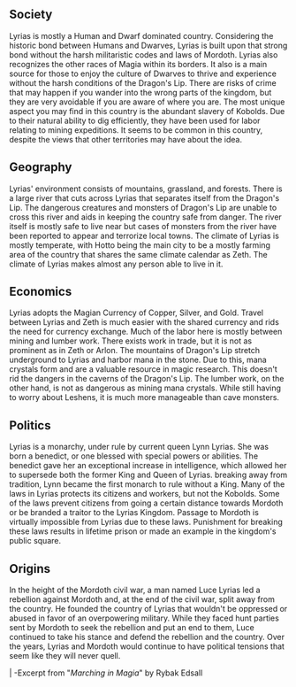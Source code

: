 
## Society
Lyrias is mostly a Human and Dwarf dominated country. Considering the historic bond between Humans and Dwarves, Lyrias is built upon that strong bond without the harsh militaristic codes and laws of Mordoth. Lyrias also recognizes the other races of Magia within its borders. It also is a main source for those to enjoy the culture of Dwarves to thrive and experience without the harsh conditions of the Dragon's Lip. There are risks of crime that may happen if you wander into the wrong parts of the kingdom, but they are very avoidable if you are aware of where you are. 
The most unique aspect you may find in this country is the abundant slavery of Kobolds. Due to their natural ability to dig efficiently, they have been used for labor relating to mining expeditions. It seems to be common in this country, despite the views that other territories may have about the idea.

## Geography
Lyrias' environment consists of mountains, grassland, and forests. There is a large river that cuts across Lyrias that separates itself from the Dragon's Lip. The dangerous creatures and monsters of Dragon's Lip are unable to cross this river and aids in keeping the country safe from danger. The river itself is mostly safe to live near but cases of monsters from the river have been reported to appear and terrorize local towns.
The climate of Lyrias is mostly temperate, with Hotto being the main city to be a mostly farming area of the country that shares the same climate calendar as Zeth. The climate of Lyrias makes almost any person able to live in it. 

## Economics
Lyrias adopts the Magian Currency of Copper, Silver, and Gold. Travel between Lyrias and Zeth is much easier with the shared currency and rids the need for currency exchange. Much of the labor here is mostly between mining and lumber work. There exists work in trade, but it is not as prominent as in Zeth or Arlon. The mountains of Dragon's Lip stretch underground to Lyrias and harbor mana in the stone. Due to this, mana crystals form and are a valuable resource in magic research. This doesn't rid the dangers in the caverns of the Dragon's Lip. The lumber work, on the other hand, is not as dangerous as mining mana crystals. While still having to worry about Leshens, it is much more manageable than cave monsters. 

## Politics
Lyrias is a monarchy, under rule by current queen Lynn Lyrias. She was born a benedict, or one blessed with special powers or abilities. The benedict gave her an exceptional increase in intelligence, which allowed her to supersede both the former King and Queen of Lyrias. breaking away from tradition, Lynn became the first monarch to rule without a King. Many of the laws in Lyrias protects its citizens and workers, but not the Kobolds. Some of the laws prevent citizens from going a certain distance towards Mordoth or be branded a traitor to the Lyrias Kingdom. Passage to Mordoth is virtually impossible from Lyrias due to these laws. Punishment for breaking these laws results in lifetime prison or made an example in the kingdom's public square.  

## Origins
In the height of the Mordoth civil war, a man named Luce Lyrias led a rebellion against Mordoth and, at the end of the civil war, split away from the country. He founded the country of Lyrias that wouldn't be oppressed or abused in favor of an overpowering military. While they faced hunt parties sent by Mordoth to seek the rebellion and put an end to them, Luce continued to take his stance and defend the rebellion and the country.  Over the years, Lyrias and Mordoth would continue to have political tensions that seem like they will never quell. 






|                                                                                                                    -Excerpt from "*Marching in Magia*" by Rybak Edsall
